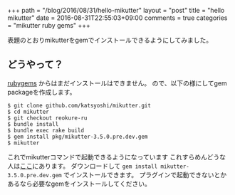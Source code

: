 +++
path = "/blog/2016/08/31/hello-mikutter"
layout = "post"
title = "hello mikutter"
date = 2016-08-31T22:55:03+09:00
comments = true
categories = "mikutter ruby gems"
+++

表題のとおりmikutterをgemでインストールできるようにしてみました。

## どうやって？
[rubygems](https://rubygems.org) からはまだインストールはできません。
ので、以下の様にしてgem packageを作成します。

```console
$ git clone github.com/katsyoshi/mikutter.git
$ cd mikutter
$ git checkout reokure-ru
$ bundle install
$ bundle exec rake build
$ gem install pkg/mikutter-3.5.0.pre.dev.gem
$ mikutter
```

これでmikutterコマンドで起動できるようになっています
これすらめんどうな人は[ここ](https://katsyoshi.org/mikutter-3.5.0.pre.dev.gem)にあります。
ダウンロードして `gem install mikutter-3.5.0.pre.dev.gem` でインストールできます。
プラグインで起動できないとかあるなら必要なgemをインストールしてください。
